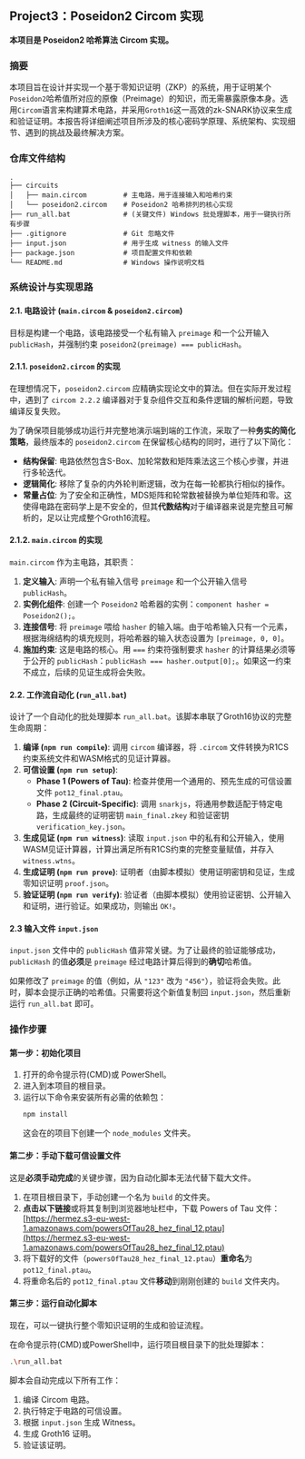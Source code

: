 ## Project3：Poseidon2 Circom 实现

**本项目是 Poseidon2 哈希算法 Circom 实现。**

### 摘要

本项目旨在设计并实现一个基于零知识证明（ZKP）的系统，用于证明某个`Poseidon2`哈希值所对应的原像（Preimage）的知识，而无需暴露原像本身。选用`Circom`语言来构建算术电路，并采用`Groth16`这一高效的zk-SNARK协议来生成和验证证明。本报告将详细阐述项目所涉及的核心密码学原理、系统架构、实现细节、遇到的挑战及最终解决方案。

### 仓库文件结构

```
.
├── circuits
│   ├── main.circom         # 主电路，用于连接输入和哈希约束
│   └── poseidon2.circom    # Poseidon2 哈希排列的核心实现
├── run_all.bat             # (关键文件) Windows 批处理脚本，用于一键执行所有步骤
├── .gitignore              # Git 忽略文件
├── input.json              # 用于生成 witness 的输入文件
├── package.json            # 项目配置文件和依赖
└── README.md               # Windows 操作说明文档
```

### 系统设计与实现思路

#### 2.1. 电路设计 (`main.circom` & `poseidon2.circom`)

目标是构建一个电路，该电路接受一个私有输入 `preimage` 和一个公开输入 `publicHash`，并强制约束 `poseidon2(preimage) === publicHash`。

#### 2.1.1. `poseidon2.circom` 的实现

在理想情况下，`poseidon2.circom` 应精确实现论文中的算法。但在实际开发过程中，遇到了 `circom 2.2.2` 编译器对于复杂组件交互和条件逻辑的解析问题，导致编译反复失败。

为了确保项目能够成功运行并完整地演示端到端的工作流，采取了一种**务实的简化策略**，最终版本的 `poseidon2.circom` 在保留核心结构的同时，进行了以下简化：

- **结构保留**: 电路依然包含S-Box、加轮常数和矩阵乘法这三个核心步骤，并进行多轮迭代。
- **逻辑简化**: 移除了复杂的内外轮判断逻辑，改为在每一轮都执行相似的操作。
- **常量占位**: 为了安全和正确性，MDS矩阵和轮常数被替换为单位矩阵和零。这使得电路在密码学上是不安全的，但其**代数结构**对于编译器来说是完整且可解析的，足以让完成整个Groth16流程。

#### 2.1.2. `main.circom` 的实现

`main.circom` 作为主电路，其职责：

1. **定义输入**: 声明一个私有输入信号 `preimage` 和一个公开输入信号 `publicHash`。
2. **实例化组件**: 创建一个 `Poseidon2` 哈希器的实例：`component hasher = Poseidon2();`。
3. **连接信号**: 将 `preimage` 喂给 `hasher` 的输入端。由于哈希输入只有一个元素，根据海绵结构的填充规则，将哈希器的输入状态设置为 `[preimage, 0, 0]`。
4. **施加约束**: 这是电路的核心。用 `===` 约束符强制要求 `hasher` 的计算结果必须等于公开的 `publicHash`：`publicHash === hasher.output[0];`。如果这一约束不成立，后续的见证生成将会失败。

#### 2.2. 工作流自动化 (`run_all.bat`)

设计了一个自动化的批处理脚本 `run_all.bat`。该脚本串联了Groth16协议的完整生命周期：

1. **编译 (`npm run compile`)**: 调用 `circom` 编译器，将 `.circom` 文件转换为R1CS约束系统文件和WASM格式的见证计算器。
2. **可信设置 (`npm run setup`)**:
   - **Phase 1 (Powers of Tau)**: 检查并使用一个通用的、预先生成的可信设置文件 `pot12_final.ptau`。
   - **Phase 2 (Circuit-Specific)**: 调用 `snarkjs`，将通用参数适配于特定电路，生成最终的证明密钥 `main_final.zkey` 和验证密钥 `verification_key.json`。
3. **生成见证 (`npm run witness`)**: 读取 `input.json` 中的私有和公开输入，使用WASM见证计算器，计算出满足所有R1CS约束的完整变量赋值，并存入 `witness.wtns`。
4. **生成证明 (`npm run prove`)**: 证明者（由脚本模拟）使用证明密钥和见证，生成零知识证明 `proof.json`。
5. **验证证明 (`npm run verify`)**: 验证者（由脚本模拟）使用验证密钥、公开输入和证明，进行验证。如果成功，则输出 `OK!`。

#### 2.3 输入文件 `input.json`

`input.json` 文件中的 `publicHash` 值非常关键。为了让最终的验证能够成功，`publicHash` 的值**必须**是 `preimage` 经过电路计算后得到的**确切**哈希值。

如果修改了 `preimage` 的值（例如，从 `"123"` 改为 `"456"`），验证将会失败。此时，脚本会提示正确的哈希值。只需要将这个新值复制回 `input.json`，然后重新运行 `run_all.bat` 即可。



### 操作步骤

#### 第一步：初始化项目

1.  打开的命令提示符(CMD)或 PowerShell。
2.  进入到本项目的根目录。
3.  运行以下命令来安装所有必需的依赖包：
    ```bash
    npm install
    ```
    这会在的项目下创建一个 `node_modules` 文件夹。

#### 第二步：手动下载可信设置文件

这是**必须手动完成**的关键步骤，因为自动化脚本无法代替下载大文件。

1.  在项目根目录下，手动创建一个名为 `build` 的文件夹。
2.  **点击以下链接**或将其复制到浏览器地址栏中，下载 Powers of Tau 文件：
    [https://hermez.s3-eu-west-1.amazonaws.com/powersOfTau28_hez_final_12.ptau](https://hermez.s3-eu-west-1.amazonaws.com/powersOfTau28_hez_final_12.ptau)
3.  将下载好的文件（`powersOfTau28_hez_final_12.ptau`）**重命名**为 `pot12_final.ptau`。
4.  将重命名后的 `pot12_final.ptau` 文件**移动**到刚刚创建的 `build` 文件夹内。


#### 第三步：运行自动化脚本

现在，可以一键执行整个零知识证明的生成和验证流程。

在命令提示符(CMD)或PowerShell中，运行项目根目录下的批处理脚本：
```bash
.\run_all.bat
```

脚本会自动完成以下所有工作：
1. 编译 Circom 电路。
2. 执行特定于电路的可信设置。
3. 根据 `input.json` 生成 Witness。
4. 生成 Groth16 证明。
5. 验证该证明。

